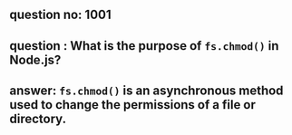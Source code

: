 
      
## question no: 1001

## question : What is the purpose of `fs.chmod()` in Node.js?

## answer: `fs.chmod()` is an asynchronous method used to change the permissions of a file or directory.
      